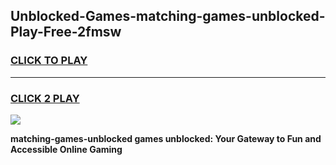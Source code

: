 
## Unblocked-Games-matching-games-unblocked-Play-Free-2fmsw
<h3>
<a href="https://premium76.site?title=matching-games-unblocked&ref=20A">CLICK TO PLAY</a></h3>
<hr>

<h3>
<a href="https://premium76.site?title=matching-games-unblocked&ref=20A">CLICK 2 PLAY</a>
  
</h3>

<a href="https://premium76.site?title=matching-games-unblocked&ref=20A"><img src="https://clearcache.store/games.png"></a>


**matching-games-unblocked games unblocked: Your Gateway to Fun and Accessible Online Gaming**
